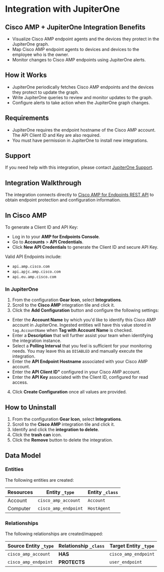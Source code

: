 # Integration with JupiterOne

## Cisco AMP + JupiterOne Integration Benefits

*   Visualize Cisco AMP endpoint agents and the devices they protect in the
    JupiterOne graph.
*   Map Cisco AMP endpoint agents to devices and devices to the employee who is
    the owner.
*   Monitor changes to Cisco AMP endpoints using JupiterOne alerts.

## How it Works

*   JupiterOne periodically fetches Cisco AMP endpoints and the devices they
    protect to update the graph.
*   Write JupiterOne queries to review and monitor updates to the graph.
*   Configure alerts to take action when the JupiterOne graph changes.

## Requirements

*   JupiterOne requires the endpoint hostname of the Cisco AMP account. The API
    Client ID and Key are also required.
*   You must have permission in JupiterOne to install new integrations.

## Support

If you need help with this integration, please contact
[JupiterOne Support](https://support.jupiterone.io).

## Integration Walkthrough

The integration connects directly to [Cisco AMP for Endpoints REST API][1] to
obtain endpoint protection and configuration information.

## In Cisco AMP

To generate a Client ID and API Key:

*   Log in to your **AMP for Endpoints Console**.
*   Go to **Accounts** > **API Credentials**.
*   Click **New API Credentials** to generate the Client ID and secure API Key.

Valid API Endpoints include:

*   `api.amp.cisco.com`
*   `api.apjc.amp.cisco.com`
*   `api.eu.amp.cisco.com`

### In JupiterOne

1.  From the configuration **Gear Icon**, select **Integrations**.
2.  Scroll to the **Cisco AMP** integration tile and click it.
3.  Click the **Add Configuration** button and configure the following settings:

*   Enter the **Account Name** by which you'd like to identify this Cisco AMP
    account in JupiterOne. Ingested entities will have this value stored in
    `tag.AccountName` when **Tag with Account Name** is checked.
*   Enter a **Description** that will further assist your team when identifying
    the integration instance.
*   Select a **Polling Interval** that you feel is sufficient for your monitoring
    needs. You may leave this as `DISABLED` and manually execute the integration.
*   Enter the **API Endpoint Hostname** associated with your Cisco AMP account.
*   Enter the **API Client ID"** configured in your Cisco AMP account.
*   Enter the **API Key** associated with the Client ID, configured for read
    access.

4.  Click **Create Configuration** once all values are provided.

## How to Uninstall

1.  From the configuration **Gear Icon**, select **Integrations**.
2.  Scroll to the **Cisco AMP** integration tile and click it.
3.  Identify and click the **integration to delete**.
4.  Click the **trash can** icon.
5.  Click the **Remove** button to delete the integration.

[1]: https://api-docs.amp.cisco.com/

<!-- {J1_DOCUMENTATION_MARKER_START} -->

<!--
********************************************************************************
NOTE: ALL OF THE FOLLOWING DOCUMENTATION IS GENERATED USING THE
"j1-integration document" COMMAND. DO NOT EDIT BY HAND! PLEASE SEE THE DEVELOPER
DOCUMENTATION FOR USAGE INFORMATION:

https://github.com/JupiterOne/sdk/blob/master/docs/integrations/development.md
********************************************************************************
-->

## Data Model

### Entities

The following entities are created:

| Resources | Entity `_type`       | Entity `_class` |
| --------- | -------------------- | --------------- |
| Account   | `cisco_amp_account`  | `Account`       |
| Computer  | `cisco_amp_endpoint` | `HostAgent`     |

### Relationships

The following relationships are created/mapped:

| Source Entity `_type` | Relationship `_class` | Target Entity `_type` |
| --------------------- | --------------------- | --------------------- |
| `cisco_amp_account`   | **HAS**               | `cisco_amp_endpoint`  |
| `cisco_amp_endpoint`  | **PROTECTS**          | `user_endpoint`       |

<!--
********************************************************************************
END OF GENERATED DOCUMENTATION AFTER BELOW MARKER
********************************************************************************
-->

<!-- {J1_DOCUMENTATION_MARKER_END} -->
